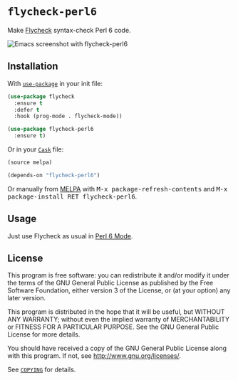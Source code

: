 `flycheck-perl6`
================

Make [Flycheck][] syntax-check Perl 6 code.

![Emacs screenshot with flycheck-perl6](https://github.com/hinrik/flycheck-perl6/raw/master/flycheck-perl6-screenshot.png)

Installation
------------

With [`use-package`][use-package] in your init file:

```el
(use-package flycheck
  :ensure t
  :defer t
  :hook (prog-mode . flycheck-mode))

(use-package flycheck-perl6
  :ensure t)
```
Or in your [`Cask`][cask] file:

```cl
(source melpa)

(depends-on "flycheck-perl6")
```

Or manually from [MELPA][] with <kbd>M-x package-refresh-contents</kbd>
and <kbd>M-x package-install RET flycheck-perl6</kbd>.

Usage
-----

Just use Flycheck as usual in [Perl 6 Mode][perl6-mode].

License
-------

This program is free software: you can redistribute it and/or modify it under
the terms of the GNU General Public License as published by the Free Software
Foundation, either version 3 of the License, or (at your option) any later
version.

This program is distributed in the hope that it will be useful, but WITHOUT ANY
WARRANTY; without even the implied warranty of MERCHANTABILITY or FITNESS FOR A
PARTICULAR PURPOSE.  See the GNU General Public License for more details.

You should have received a copy of the GNU General Public License along with
this program.  If not, see http://www.gnu.org/licenses/.

See [`COPYING`][copying] for details.

[Flycheck]: https://github.com/flycheck/flycheck
[use-package]: https://github.com/jwiegley/use-package
[Cask]: https://github.com/cask/cask
[MELPA]: http://melpa.milkbox.net
[COPYING]: https://github.com/hinrik/flycheck-perl6/blob/master/COPYING
[perl6-mode]: https://github.com/hinrik/perl6-mode
